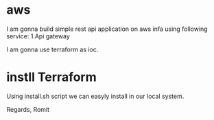 # aws
I am gonna build simple rest api application on aws infa using following service:
1.Api gateway

I am gonna use terraform as ioc.

# instll Terraform
Using install.sh script we can easyly install in our local system.

Regards,
Romit
